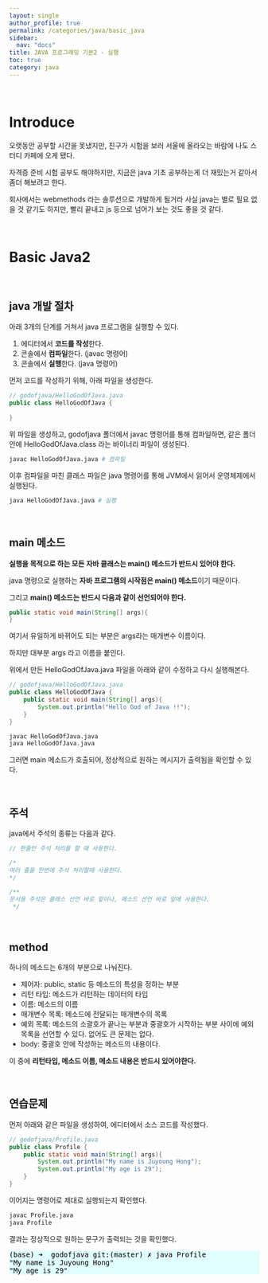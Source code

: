 ```yaml
---
layout: single
author_profile: true
permalink: /categories/java/basic_java
sidebar: 
  nav: "docs"
title: JAVA 프로그래밍 기본2 - 실행
toc: true
category: java
---
```


<br>

# Introduce

오랫동안 공부할 시간을 못냈지만, 친구가 시험을 보러 서울에 올라오는 바람에 나도 스터디 카페에 오게 됐다.

자격증 준비 시험 공부도 해야하지만, 지금은 java 기초 공부하는게 더 재밌는거 같아서 좀더 해보려고 한다.

회사에서는 webmethods 라는 솔루션으로 개발하게 될거라 사실 java는 별로 필요 없을 것 같기도 하지만, 빨리 끝내고 js 등으로 넘어가 보는 것도 좋을 것 같다.

<br>

# Basic Java2

<br>

## java 개발 절차

아래 3개의 단계를 거쳐서 java 프로그램을 실행할 수 있다.

1. 에디터에서 **코드를 작성**한다.
2. 콘솔에서 **컴파일**한다. (javac 명령어)
3. 콘솔에서 **실행**한다. (java 명령어)

먼저 코드를 작성하기 위해, 아래 파일을 생성한다.

```java
// godofjava/HelloGodOfJava.java
public class HelloGodOfJava {
    
}
```

위 파일을 생성하고, godofjava 폴더에서 javac 명령어를 통해 컴파일하면, 같은 폴더 안에 HelloGodOfJava.class 라는 바이너리 파일이 생성된다.

```bash
javac HelloGodOfJava.java # 컴파일
```

이후 컴파일을 마친 클래스 파일은 java 명령어를 통해 JVM에서 읽어서 운영체제에서 실행된다.

```bash
java HelloGodOfJava.java # 실행
```

<br>

## main 메소드

**실행을 목적으로 하는 모든 자바 클래스는 main() 메소드가 반드시 있어야 한다.**

java 명령으로 실행하는 **자바 프로그램의 시작점은 main() 메소드**이기 때문이다.

그리고 **main() 메소드는 반드시 다음과 같이 선언되어야 한다.**

```java
public static void main(String[] args){
}
```

여기서 유일하게 바뀌어도 되는 부분은 args라는 매개변수 이름이다.

하지만 대부분 args 라고 이름을 붙인다.

위에서 만든 HelloGodOfJava.java 파일을 아래와 같이 수정하고 다시 실행해본다.

```java
// godofjava/HelloGodOfJava.java
public class HelloGodOfJava {
    public static void main(String[] args){
        System.out.println("Hello God of Java !!");
    }
}
```

```bash
javac HelloGodOfJava.java
java HelloGodOfJava.java
```

그러면 main 메소드가 호출되어, 정상적으로 원하는 메시지가 출력됨을 확인할 수 있다.

<br>

## 주석

java에서 주석의 종류는 다음과 같다.

```java
// 한줄만 주석 처리를 할 때 사용한다.

/*
여러 줄을 한번에 주석 처리할때 사용한다.
*/

/**
문서용 주석은 클래스 선언 바로 앞이나, 메소드 선언 바로 앞에 사용한다.
 */
```

<br>

## method

하나의 메소드는 6개의 부분으로 나눠진다.

- 제어자: public, static 등 메소드의 특성을 정하는 부분
- 리턴 타입: 메소드가 리턴하는 데이터의 타입
- 이름: 메소드의 이름
- 매개변수 목록: 메소드에 전달되는 매개변수의 목록
- 예외 목록: 메소드의 소괄호가 끝나는 부분과 중괄호가 시작하는 부분 사이에 예외 목록을 선언할 수 있다. 없어도 큰 문제는 없다.
- body: 중괄호 안에 작성하는 메소드의 내용이다.

이 중에 **리턴타입, 메소드 이름, 메소드 내용은 반드시 있어야한다.**

<br>

## 연습문제

먼저 아래와 같은 파일을 생성하여, 에디터에서 소스 코드를 작성했다.

```java
// godofjava/Profile.java
public class Profile {
    public static void main(String[] args){
        System.out.println("My name is Juyoung Hong");
        System.out.println("My age is 29");
    }
}
```

이어지는 명령어로 제대로 실행되는지 확인했다.

```bash
javac Profile.java
java Profile
```

결과는 정상적으로 원하는 문구가 출력되는 것을 확인했다.

<pre style="background-color:lightcyan; color:black;">
(base) ➜  godofjava git:(master) ✗ java Profile
"My name is Juyoung Hong"
"My age is 29"
</pre>